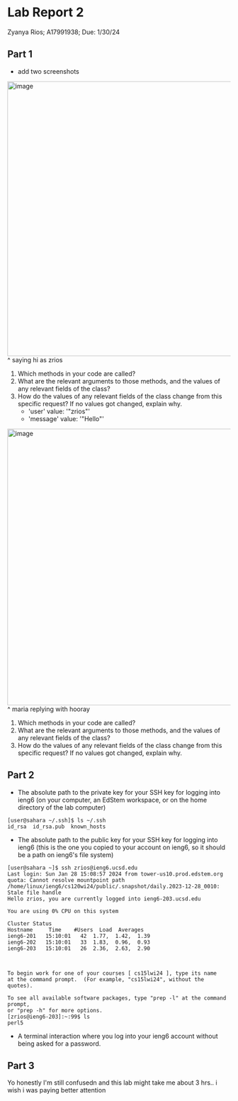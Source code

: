
# Lab Report 2
Zyanya Rios; A17991938; Due: 1/30/24

## Part 1

* add two screenshots 
<img width="620" alt="image" src="https://github.com/ZyanyaRios/cse15l-lab-reports/assets/105988785/bb34b0ab-0460-4abc-8957-831491cc812c">
^ saying hi as zrios

1. Which methods in your code are called?
2. What are the relevant arguments to those methods, and the values of any relevant fields of the class?
3. How do the values of any relevant fields of the class change from this specific request? If no values got changed, explain why.
   * 'user' value: '"zrios"'
   * 'message' value: '"Hello"'

<img width="624" alt="image" src="https://github.com/ZyanyaRios/cse15l-lab-reports/assets/105988785/8fdb0306-0936-405e-b853-b1fbf7fdf451">
^ maria replying with hooray

1. Which methods in your code are called?
2. What are the relevant arguments to those methods, and the values of any relevant fields of the class?
3. How do the values of any relevant fields of the class change from this specific request? If no values got changed, explain why.

## Part 2
*  The absolute path to the private key for your SSH key for logging into ieng6 (on your computer, an EdStem workspace, or on the home directory of the lab computer)
```
[user@sahara ~/.ssh]$ ls ~/.ssh
id_rsa  id_rsa.pub  known_hosts
```
* The absolute path to the public key for your SSH key for logging into ieng6 (this is the one you copied to your account on ieng6, so it should be a path on ieng6's file system)

```
[user@sahara ~]$ ssh zrios@ieng6.ucsd.edu
Last login: Sun Jan 28 15:08:57 2024 from tower-us10.prod.edstem.org
quota: Cannot resolve mountpoint path /home/linux/ieng6/cs120wi24/public/.snapshot/daily.2023-12-28_0010: Stale file handle
Hello zrios, you are currently logged into ieng6-203.ucsd.edu

You are using 0% CPU on this system

Cluster Status 
Hostname     Time    #Users  Load  Averages  
ieng6-201   15:10:01   42  1.77,  1.42,  1.39
ieng6-202   15:10:01   33  1.83,  0.96,  0.93
ieng6-203   15:10:01   26  2.36,  2.63,  2.90

 

To begin work for one of your courses [ cs15lwi24 ], type its name 
at the command prompt.  (For example, "cs15lwi24", without the quotes).

To see all available software packages, type "prep -l" at the command prompt,
or "prep -h" for more options.
[zrios@ieng6-203]:~:99$ ls
perl5
```
* A terminal interaction where you log into your ieng6 account without being asked for a password.

## Part 3

Yo honestly I'm still confusedn and this lab might take me about 3 hrs.. i wish i was paying better attention



